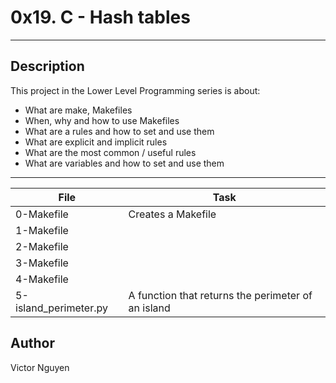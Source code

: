 # 0x19. C - Hash tables
---
## Description

This project in the Lower Level Programming series is about:
* What are make, Makefiles
* When, why and how to use Makefiles
* What are a rules and how to set and use them
* What are explicit and implicit rules
* What are the most common / useful rules
* What are variables and how to set and use them

---
File|Task
---|---
0-Makefile | Creates a Makefile
1-Makefile |
2-Makefile |
3-Makefile |
4-Makefile |
5-island_perimeter.py | A function that returns the perimeter of an island

## Author
Victor Nguyen